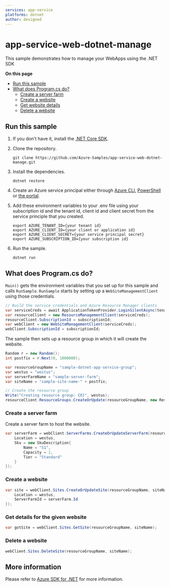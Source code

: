 ```yaml
---
services: app-service
platforms: dotnet
author: devigned
---
```


# app-service-web-dotnet-manage
This sample demonstrates how to manage your WebApps using the .NET SDK

**On this page**

- [Run this sample](#run)
- [What does Program.cs do?](#sample)
    - [Create a server farm](#create-server-farm)
    - [Create a website](#create-website)
    - [Get website details](#details)
    - [Delete a website](#delete)

<a id="run"></a>
## Run this sample

1. If you don't have it, install the [.NET Core SDK](https://www.microsoft.com/net/core).

1. Clone the repository.

    ```
    git clone https://github.com/Azure-Samples/app-service-web-dotnet-manage.git
    ```

1. Install the dependencies.

    ```
    dotnet restore
    ```

1. Create an Azure service principal either through
    [Azure CLI](https://azure.microsoft.com/documentation/articles/resource-group-authenticate-service-principal-cli/),
    [PowerShell](https://azure.microsoft.com/documentation/articles/resource-group-authenticate-service-principal/)
    or [the portal](https://azure.microsoft.com/documentation/articles/resource-group-create-service-principal-portal/).

1. Add these environment variables to your .env file using your subscription id and the tenant id, client id and client secret from the service principle that you created. 

    ```
    export AZURE_TENANT_ID={your tenant id}
    export AZURE_CLIENT_ID={your client or application id}
    export AZURE_CLIENT_SECRET={your service principal secret}
    export AZURE_SUBSCRIPTION_ID={your subscription id}
    ```

1. Run the sample.

    ```
    dotnet run
    ```

<a id="sample"></a>
## What does Program.cs do?

`Main()` gets the environment variables that you set up for this sample and calls `RunSample`.
`RunSample` starts by setting up a `WebSiteManagementClient` using those credentials.


```csharp
// Build the service credentials and Azure Resource Manager clients
var serviceCreds = await ApplicationTokenProvider.LoginSilentAsync(tenantId, clientId, secret);
var resourceClient = new ResourceManagementClient(serviceCreds);
resourceClient.SubscriptionId = subscriptionId;
var webClient = new WebSiteManagementClient(serviceCreds);
webClient.SubscriptionId = subscriptionId;
```

The sample then sets up a resource group in which it will create the website.

```csharp
Random r = new Random();
int postfix = r.Next(0, 1000000);

var resourceGroupName = "sample-dotnet-app-service-group";
var westus = "westus";
var serverFarmName = "sample-server-farm";
var siteName = "sample-site-name-" + postfix;

// Create the resource group
Write("Creating resource group: {0}", westus);
resourceClient.ResourceGroups.CreateOrUpdate(resourceGroupName, new ResourceGroup { Location = westus});
```

<a id="create-server-farm"></a>
### Create a server farm

Create a server farm to host the website.

```csharp
var serverFarm = webClient.ServerFarms.CreateOrUpdateServerFarm(resourceGroupName, serverFarmName, new ServerFarmWithRichSku{
    Location = westus,
    Sku = new SkuDescription{
        Name = "S1",
        Capacity = 1,
        Tier = "Standard"
    }
});
```

<a id="create-website"></a>
### Create a website

```csharp
var site = webClient.Sites.CreateOrUpdateSite(resourceGroupName, siteName, new Site{
    Location = westus,
    ServerFarmId = serverFarm.Id
});
```

<a id="details"></a>
### Get details for the given website

```csharp
var gotSite = webClient.Sites.GetSite(resourceGroupName, siteName);
```

<a id="delete"></a>
### Delete a website

```csharp
webClient.Sites.DeleteSite(resourceGroupName, siteName);
```

## More information
Please refer to [Azure SDK for .NET](https://github.com/Azure/azure-sdk-for-net) for more information.
